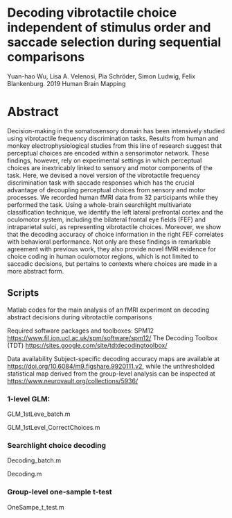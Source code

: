 # Decoding vibrotactile choice independent of stimulus order and saccade selection during sequential comparisons
Yuan-hao Wu, Lisa A. Velenosi, Pia Schröder, Simon Ludwig, Felix Blankenburg. 2019 Human Brain Mapping
# Abstract
Decision-making in the somatosensory domain has been intensively studied using vibrotactile frequency discrimination tasks. Results from human and monkey electrophysiological studies from this line of research suggest that perceptual choices are encoded within a sensorimotor network. These findings, however, rely on experimental settings in which perceptual choices are inextricably linked to sensory and motor components of the task. Here, we devised a novel version of the vibrotactile frequency discrimination task with saccade responses which has the crucial advantage of decoupling perceptual choices from sensory and motor processes. We recorded human fMRI data from 32 participants while they performed the task. Using a whole-brain searchlight multivariate classification technique, we identify the left lateral prefrontal cortex and the oculomotor system, including the bilateral frontal eye fields (FEF) and intraparietal sulci, as representing vibrotactile choices. Moreover, we show that the decoding accuracy of choice information in the right FEF correlates with behavioral performance. Not only are these findings in remarkable agreement with previous work, they also provide novel fMRI evidence for choice coding in human oculomotor regions, which is not limited to saccadic decisions, but pertains to contexts where choices are made in a more abstract form.

## Scripts
Matlab codes for the main analysis of an fMRI experiment on decoding abstract decisions during vibrotactile comparisons

Required software packages and toolboxes:
    SPM12 https://www.fil.ion.ucl.ac.uk/spm/software/spm12/
    The Decoding Toolbox (TDT) https://sites.google.com/site/tdtdecodingtoolbox/

Data availability
Subject-specific decoding accuracy maps are available at https://doi.org/10.6084/m9.figshare.9920111.v2, while the unthresholded statistical map derived from the group-level analysis can be inspected at https://www.neurovault.org/collections/5936/

### 1-level GLM:
GLM_1stLeve_batch.m

GLM_1stLevel_CorrectChoices.m

### Searchlight choice decoding  
Decoding_batch.m

Decoding.m

### Group-level one-sample t-test
OneSampe_t_test.m
